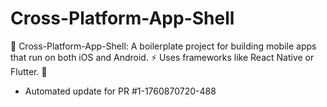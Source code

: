 # Cross-Platform-App-Shell
📱 Cross-Platform-App-Shell: A boilerplate project for building mobile apps that run on both iOS and Android. ⚡ Uses frameworks like React Native or Flutter. 🚀


- Automated update for PR #1-1760870720-488
